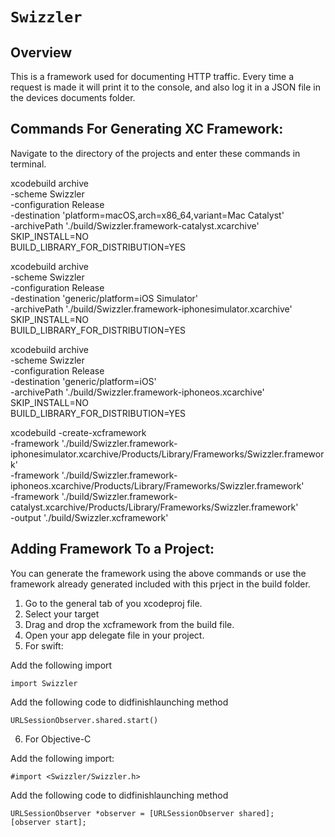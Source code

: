 # ``Swizzler``

## Overview

This is a framework used for documenting HTTP traffic.  Every time a request is made it will print it to the console, and also log it in a JSON file in the devices documents folder.

## Commands For Generating XC Framework:

Navigate to the directory of the projects and enter these commands in terminal.

xcodebuild archive \
-scheme Swizzler \
-configuration Release \
-destination 'platform=macOS,arch=x86_64,variant=Mac Catalyst' \
-archivePath './build/Swizzler.framework-catalyst.xcarchive' \
SKIP_INSTALL=NO \
BUILD_LIBRARY_FOR_DISTRIBUTION=YES

xcodebuild archive \
-scheme Swizzler \
-configuration Release \
-destination 'generic/platform=iOS Simulator' \
-archivePath './build/Swizzler.framework-iphonesimulator.xcarchive' \
SKIP_INSTALL=NO \
BUILD_LIBRARY_FOR_DISTRIBUTION=YES

xcodebuild archive \
-scheme Swizzler \
-configuration Release \
-destination 'generic/platform=iOS' \
-archivePath './build/Swizzler.framework-iphoneos.xcarchive' \
SKIP_INSTALL=NO \
BUILD_LIBRARY_FOR_DISTRIBUTION=YES

xcodebuild -create-xcframework \
-framework './build/Swizzler.framework-iphonesimulator.xcarchive/Products/Library/Frameworks/Swizzler.framework' \
-framework './build/Swizzler.framework-iphoneos.xcarchive/Products/Library/Frameworks/Swizzler.framework' \
-framework './build/Swizzler.framework-catalyst.xcarchive/Products/Library/Frameworks/Swizzler.framework' \
-output './build/Swizzler.xcframework'

## Adding Framework To a Project:

You can generate the framework using the above commands or use the framework already generated included with this prject in the build folder.

1. Go to the general tab of you xcodeproj file.
2. Select your target
3. Drag and drop the xcframework from the build file.
4. Open your app delegate file in your project.
5. For swift:

Add the following import
```
import Swizzler
```
Add the following code to didfinishlaunching method
```
URLSessionObserver.shared.start()
```
6. For Objective-C

Add the following import:
```
#import <Swizzler/Swizzler.h>
```
Add the following code to didfinishlaunching method
```
URLSessionObserver *observer = [URLSessionObserver shared];
[observer start];
```
